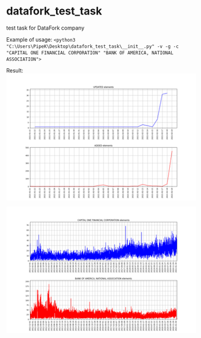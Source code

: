 # datafork_test_task
test task for DataFork company


Example of usage:
`<python3 "C:\Users\PipeK\Desktop\datafork_test_task\__init__.py" -v -g -c "CAPITAL ONE FINANCIAL CORPORATION" "BANK OF AMERICA, NATIONAL ASSOCIATION">`

Result:
![Graph 1](/images/count_from_2021-01-21_to_2021-02-19_graph.png)

![Graph 2](/images/compare_CAPITAL%20ONE%20FINANCIAL%20CORPORATION_and_BANK%20OF%20AMERICA%20NATIONAL%20ASSOCIATION_graph.png)
